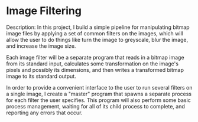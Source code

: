 # Image Filtering
Description:
In this project, I build a simple pipeline for manipulating bitmap image files by applying a set of common filters on the images, which will allow the user to do things like turn the image to greyscale, blur the image, and increase the image size.

Each image filter will be a separate program that reads in a bitmap image from its standard input, calculates some transformation on the image's pixels and possibly its dimensions, and then writes a transformed bitmap image to its standard output.

In order to provide a convenient interface to the user to run several filters on a single image, I create a "master" program that spawns a separate process for each filter the user specifies. This program will also perform some basic process management, waiting for all of its child process to complete, and reporting any errors that occur.
